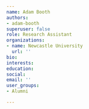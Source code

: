 ```yaml
---
name: Adam Booth
authors:
- adam-booth
superuser: false
role: Research Assistant
organizations:
- name: Newcastle University
  url: ''
bio: 
interests: 
education: 
social: 
email: ''
user_groups:
- Alumni

---
```

